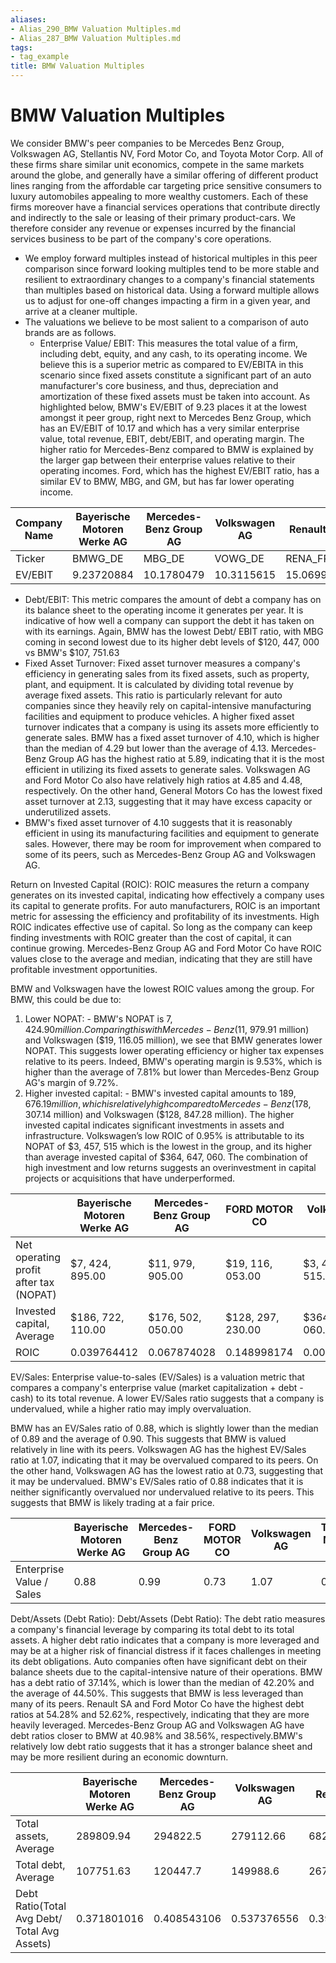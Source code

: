 ```yaml
---
aliases:
- Alias_290_BMW Valuation Multiples.md
- Alias_287_BMW Valuation Multiples.md
tags:
- tag_example
title: BMW Valuation Multiples
---
```




# BMW Valuation Multiples

We consider BMW's peer companies to be Mercedes Benz Group,  Volkswagen AG,  Stellantis NV,  Ford Motor Co,  and Toyota Motor Corp. All of these firms share similar unit economics,  compete in the same markets around the globe,  and generally have a similar offering of different product lines ranging from the affordable car targeting price sensitive consumers to luxury automobiles appealing to more wealthy customers. Each of these firms moreover have a financial services operations that contribute directly and indirectly to the sale or leasing of their primary product-cars. We therefore consider any revenue or expenses incurred by the financial services business to be part of the company's core operations.

- We employ forward multiples instead of historical multiples in this peer comparison since forward looking multiples tend to be more stable and resilient to extraordinary changes to a company's financial statements than multiples based on historical data. Using a forward multiple allows us to adjust for one-off changes impacting a firm in a given year,  and arrive at a cleaner multiple.
- The valuations we believe to be most salient to a comparison of auto brands are as follows.
	- Enterprise Value/ EBIT: This measures the total value of a firm,  including debt,  equity,  and any cash,  to its operating income. We believe this is a superior metric as compared to EV/EBITA in this scenario since fixed assets constitute a significant part of an auto manufacturer's core business,  and thus,  depreciation and amortization of these fixed assets must be taken into account. As highlighted below,  BMW's EV/EBIT of 9.23 places it at the lowest amongst it peer group,  right next to Mercedes Benz Group,  which has an EV/EBIT of 10.17 and which has a very similar enterprise value,  total revenue,  EBIT,  debt/EBIT,  and operating margin. The higher ratio for Mercedes-Benz compared to BMW is explained by the larger gap between their enterprise values relative to their operating incomes. Ford,  which has the highest EV/EBIT ratio,  has a similar EV to BMW,  MBG,  and GM,  but has far lower operating income.

| Company Name | Bayerische Motoren Werke AG | Mercedes-Benz Group AG | Volkswagen AG | Renault SA | General Motors Co | FORD MOTOR CO | Average    | Median     |
| ------------ | --------------------------- | ---------------------- | ------------- | ---------- | ----------------- | ------------- | ---------- | ---------- |
| Ticker       | BMWG_DE                     | MBG_DE                 | VOWG_DE       | RENA_FR    | GM                | F             |            |            |
| EV/EBIT      | 9.23720884                  | 10.1780479             | 10.3115615    | 15.0699885 | 11.9212829        | 14.7601544    | 11.1148214 | 10.8857246 |

- Debt/EBIT: This metric compares the amount of debt a company has on its balance sheet to the operating income it generates per year. It is indicative of how well a company can support the debt it has taken on with its earnings. Again,  BMW has the lowest Debt/ EBIT ratio,  with MBG coming in second lowest due to its higher debt levels of \$120,  447,  000 vs BMW's $107,  751.63
- Fixed Asset Turnover: Fixed asset turnover measures a company's efficiency in generating sales from its fixed assets,  such as property,  plant,  and equipment. It is calculated by dividing total revenue by average fixed assets. This ratio is particularly relevant for auto companies since they heavily rely on capital-intensive manufacturing facilities and equipment to produce vehicles. A higher fixed asset turnover indicates that a company is using its assets more efficiently to generate sales. BMW has a fixed asset turnover of 4.10,  which is higher than the median of 4.29 but lower than the average of 4.13. Mercedes-Benz Group AG has the highest ratio at 5.89,  indicating that it is the most efficient in utilizing its fixed assets to generate sales. Volkswagen AG and Ford Motor Co also have relatively high ratios at 4.85 and 4.48,  respectively. On the other hand,  General Motors Co has the lowest fixed asset turnover at 2.13,  suggesting that it may have excess capacity or underutilized assets.
- BMW's fixed asset turnover of 4.10 suggests that it is reasonably efficient in using its manufacturing facilities and equipment to generate sales. However,  there may be room for improvement when compared to some of its peers,  such as Mercedes-Benz Group AG and Volkswagen AG.

Return on Invested Capital (ROIC):
ROIC measures the return a company generates on its invested capital,  indicating how effectively a company uses its capital to generate profits. For auto manufacturers,  ROIC is an important metric for assessing the efficiency and profitability of its investments. High ROIC indicates effective use of capital. So long as the company can keep finding investments with ROIC greater than the cost of capital,  it can continue growing.
Mercedes-Benz Group AG and Ford Motor Co have ROIC values close to the average and median,  indicating that they are still have profitable investment opportunities.

BMW and Volkswagen have the lowest ROIC values among the group. For BMW,  this could be due to:

1. Lower NOPAT: - BMW's NOPAT is $7,  424.90 million. Comparing this with Mercedes-Benz ($11,  979.91 million) and Volkswagen ($19,  116.05 million),  we see that BMW generates lower NOPAT. This suggests lower operating efficiency or higher tax expenses relative to its peers. Indeed,  BMW's operating margin is 9.53%,  which is higher than the average of 7.81% but lower than Mercedes-Benz Group AG's margin of 9.72%.
1. Higher invested capital: - BMW's invested capital amounts to $189,  676.19 million,   which is relatively high compared to Mercedes-Benz ($178,  307.14 million) and Volkswagen ($128,  847.28 million). The higher invested capital indicates significant investments in assets and infrastructure.
Volkswagen’s low ROIC of 0.95% is attributable to its NOPAT of $3,  457,  515 which is the lowest in the group,  and its higher than average invested capital of $364,  647,  060. The combination of high investment and low returns suggests an overinvestment in capital projects or acquisitions that have underperformed.

|                                        | Bayerische Motoren Werke AG | Mercedes-Benz Group AG | FORD MOTOR CO   | Volkswagen AG   | Toyota Motor Corp | Average         | Median          |
| -------------------------------------- | --------------------------- | ---------------------- | --------------- | --------------- | ----------------- | --------------- | --------------- |
| Net operating profit after tax (NOPAT) | $7,  424,  895.00               | $11,  979,  905.00         | $19,  116,  053.00  | $3,  457,  515.40   | $8,  871,  305.00     | $10,  164,  173.73  | $9,  503,  337.00   |
| Invested capital,   Average              | $186,  722,  110.00             | $176,  502,  050.00        | $128,  297,  230.00 | $364,  647,  060.00 | $277,  898,  600.00   | $199,  717,  789.00 | $181,  612,  080.00 |
| ROIC                                   | 0.039764412                 | 0.067874028            | 0.148998174     | 0.009481813     | 0.031922813       | 0.050892681     | 0.05232767      |

EV/Sales:
Enterprise value-to-sales (EV/Sales) is a valuation metric that compares a company's enterprise value (market capitalization + debt - cash) to its total revenue. A lower EV/Sales ratio suggests that a company is undervalued,  while a higher ratio may imply overvaluation.

BMW has an EV/Sales ratio of 0.88,  which is slightly lower than the median of 0.89 and the average of 0.90. This suggests that BMW is valued relatively in line with its peers. Volkswagen AG has the highest EV/Sales ratio at 1.07,  indicating that it may be overvalued compared to its peers. On the other hand,  Volkswagen AG has the lowest ratio at 0.73,  suggesting that it may be undervalued. BMW's EV/Sales ratio of 0.88 indicates that it is neither significantly overvalued nor undervalued relative to its peers. This suggests that BMW is likely trading at a fair price.

|                          | Bayerische Motoren Werke AG | Mercedes-Benz Group AG | FORD MOTOR CO | Volkswagen AG | Toyota Motor Corp | Average | Median |
| ------------------------ | --------------------------- | ---------------------- | ------------- | ------------- | ----------------- | ------- | ------ |
| Enterprise Value / Sales | 0.88                        | 0.99                   | 0.73          | 1.07          | 0.90              | 0.90    | 0.89   |

Debt/Assets (Debt Ratio):
Debt/Assets (Debt Ratio): The debt ratio measures a company's financial leverage by comparing its total debt to its total assets. A higher debt ratio indicates that a company is more leveraged and may be at a higher risk of financial distress if it faces challenges in meeting its debt obligations. Auto companies often have significant debt on their balance sheets due to the capital-intensive nature of their operations. BMW has a debt ratio of 37.14%,  which is lower than the median of 42.20% and the average of 44.50%. This suggests that BMW is less leveraged than many of its peers. Renault SA and Ford Motor Co have the highest debt ratios at 54.28% and 52.62%,  respectively,  indicating that they are more heavily leveraged. Mercedes-Benz Group AG and Volkswagen AG have debt ratios closer to BMW at 40.98% and 38.56%,  respectively.BMW's relatively low debt ratio suggests that it has a stronger balance sheet and may be more resilient during an economic downturn.

|                                              | Bayerische Motoren Werke AG | Mercedes-Benz Group AG | Volkswagen AG | Renault SA  | General Motors Co | FORD MOTOR CO | Average     | Median      |
| -------------------------------------------- | --------------------------- | ---------------------- | ------------- | ----------- | ----------------- | ------------- | ----------- | ----------- |
| Total assets,   Average                        | 289809.94                   | 294822.5               | 279112.66     | 682245.1    | 230300.12         | 622826.3      | 399852.77   | 292316.22   |
| Total debt,   Average                          | 107751.63                   | 120447.7               | 149988.6      | 267105.53   | 22155.236         | 241627.84     | 151512.756  | 135218.15   |
| Debt Ratio(Total Avg Debt/ Total Avg Assets) | 0.371801016                 | 0.408543106            | 0.537376556   | 0.391509635 | 0.096201583       | 0.387953816   | 0.378921361 | 0.462574913 |